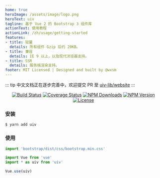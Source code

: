 ```yaml
---
home: true
heroImage: /assets/image/logo.png
heroText: uiv
tagline: 基于 Vue 2 的 Bootstrap 3 组件库
actionText: 使用教程
actionLink: /zh/usage/getting-started
features:
- title: 轻量
  details: 所有组件 Gzip 后约 20KB。
- title: 兼容
  details: IE 9 以上，以及现代浏览器支持。
- title: SSR
  details: 服务端渲染支持。
footer: MIT Licensed | Designed and built by @wxsm
---
```


::: tip
中文文档正在逐步完善中，欢迎提交 PR 至 [uiv-lib/website](https://github.com/uiv-lib/website)
:::

<p align="center">
<a href="https://github.com/uiv-lib/uiv"><img src="https://github.com/uiv-lib/uiv/workflows/CI/badge.svg" alt="Build Status"></a>
<a href="https://coveralls.io/github/uiv-lib/uiv?branch=dev"> <img src="https://coveralls.io/repos/github/uiv-lib/uiv/badge.svg?branch=dev" alt="Coverage Status"></a>
<a href="https://www.npmjs.com/package/uiv"><img src="https://badgen.net/npm/dm/uiv" alt="NPM Downloads"></a>
<a href="https://www.npmjs.com/package/uiv"><img src="https://badgen.net/npm/v/uiv" alt="NPM Version"></a>
<a href="https://github.com/uiv-lib/uiv"><img src="https://badgen.net/github/license/uiv-lib/uiv" alt="License"></a>
</p>


### 安装

```shell script
$ yarn add uiv
```

### 使用

```javascript
import 'bootstrap/dist/css/bootstrap.min.css'

import Vue from 'vue'
import * as uiv from 'uiv'

Vue.use(uiv)
```

<br/>
